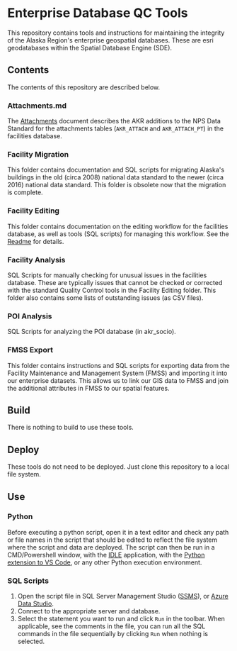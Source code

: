 Enterprise Database QC Tools
============================

This repository contains tools and instructions for maintaining the integrity
of the Alaska Region's enterprise geospatial databases. These are esri
geodatabases within the Spatial Database Engine (SDE).

## Contents

The contents of this repository are described below.

### Attachments.md

The [Attachments](./Attachments.md) document describes the AKR additions to the
NPS Data Standard for the attachments tables (`AKR_ATTACH` and `AKR_ATTACH_PT`)
in the facilities database.

### Facility Migration

This folder contains documentation and SQL scripts for migrating Alaska's
buildings in the old (circa 2008) national data standard to the newer (circa
2016) national data standard.  This folder is obsolete now that the migration
is complete.

### Facility Editing

This folder contains documentation on the editing workflow for the facilities
database, as well as tools (SQL scripts) for managing this workflow.  See the
[Readme](./FacilityEditing/Readme.md) for details.

### Facility Analysis

SQL Scripts for manually checking for unusual issues in the facilities database.
These are typically issues that cannot be checked or corrected with the
standard Quality Control tools in the Facility Editing folder.  This folder
also contains some lists of outstanding issues (as CSV files).

### POI Analysis

SQL Scripts for analyzing the POI database (in akr_socio).

### FMSS Export

This folder contains instructions and SQL scripts for exporting data from the
Facility Maintenance and Management System (FMSS) and importing it into our
enterprise datasets.  This allows us to link our GIS data to FMSS and join
the additional attributes in FMSS to our spatial features.


## Build

There is nothing to build to use these tools.

## Deploy

These tools do not need to be deployed.  Just clone this repository
to a local file system.

## Use

### Python

Before executing a python script, open it in a text editor and check any
path or file names in the script that should be edited to reflect the
file system where the script and data are deployed.  The script can then
be run in a CMD/Powershell window, with the
[IDLE](https://en.wikipedia.org/wiki/IDLE) application,
with the
[Python extension to VS Code](https://code.visualstudio.com/docs/languages/python),
or any other Python execution environment.

### SQL Scripts

1) Open the script file in SQL Server Management Studio
([SSMS](https://docs.microsoft.com/en-us/sql/ssms/download-sql-server-management-studio-ssms?view=sql-server-ver15)),
or [Azure Data Studio](https://docs.microsoft.com/en-us/sql/azure-data-studio/download-azure-data-studio?view=sql-server-ver15).
2) Connect to the appropriate server and database.
3) Select the statement you want to run and click `Run` in the toolbar.
   When applicable, see the comments in the file, you can run all the SQL
   commands in the file sequentially by clicking `Run` when nothing is selected.
